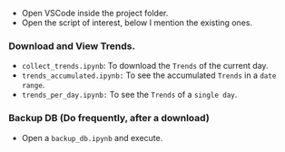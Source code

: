 - Open VSCode inside the project folder.
- Open the script of interest, below I mention the existing ones.

### Download and View Trends.
- `collect_trends.ipynb`: To download the `Trends` of the current day.
- `trends_accumulated.ipynb:` To see the accumulated `Trends` in a `date range`.
- `trends_per_day.ipynb:` To see the `Trends` of a `single day`.

### Backup DB (Do frequently, after a download)
- Open a `backup_db.ipynb` and execute.